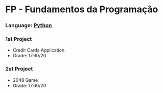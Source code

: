 # FP - Fundamentos da Programação

### Language: <u>Python</u>

### 1st Project
* Credit Cards Application
* Grade: 17.60/20

### 2st Project
* 2048 Game
* Grade: 17.60/20
